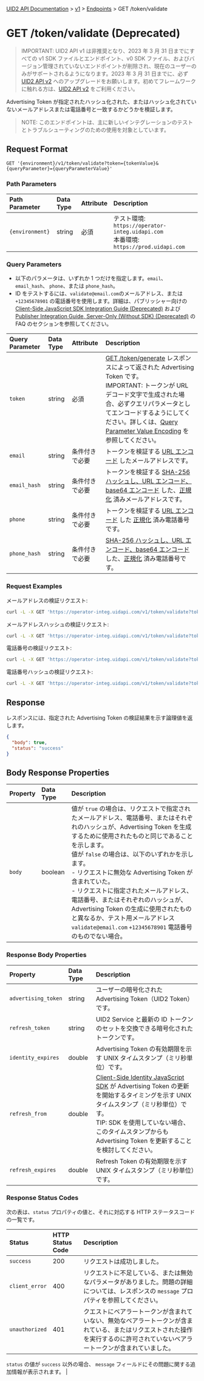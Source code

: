 [UID2 API Documentation](../../getting-started.md) > [v1](../README.md) > [Endpoints](./README.md) > GET /token/validate

# GET /token/validate (Deprecated)

> IMPORTANT: UID2 API v1 は非推奨となり、2023 年 3 月 31 日までにすべての v1 SDK ファイルとエンドポイント、v0 SDK ファイル、およびバージョン管理されていないエンドポイントが削除され、現在のユーザーのみがサポートされるようになります。2023 年 3 月 31 日までに、必ず [UID2 API v2](../../v2/upgrades/upgrade-guide.md) へのアップグレードをお願いします。初めてフレームワークに触れる方は、[UID2 API v2](../../v2/summary-doc-v2.md) をご利用ください。

Advertising Token が指定されたハッシュ化された、またはハッシュ化されていないメールアドレスまたは電話番号と一致するかどうかを検証します。

> NOTE: このエンドポイントは、主に新しいインテグレーションのテストとトラブルシューティングのための使用を対象としています。

## Request Format

`GET '{environment}/v1/token/validate?token={tokenValue}&{queryParameter}={queryParameterValue}'`

### Path Parameters

| Path Parameter  | Data Type | Attribute | Description                                                                             |
| :-------------- | :-------- | :-------- | :-------------------------------------------------------------------------------------- |
| `{environment}` | string    | 必須      | テスト環境: `https://operator-integ.uidapi.com`<br/>本番環境: `https://prod.uidapi.com` |

### Query Parameters

- 以下のパラメータは、いずれか 1 つだけを指定します。`email`、 `email_hash`、 `phone`、または `phone_hash`。
- ID をテストするには、`validate@email.com`のメールアドレス、または `+12345678901` の電話番号を使用します。詳細は、パブリッシャー向けの [Client-Side JavaScript SDK Integration Guide (Deprecated)](../guides/publisher-client-side.md) および [Publisher Integration Guide, Server-Only (Without SDK) (Deprecated)](../guides/custom-publisher-integration.md) の FAQ のセクションを参照してください。

| Query Parameter | Data Type | Attribute      | Description                                                                                                                                                                                                                                                                                                                             |
| :-------------- | :-------- | :------------- | :-------------------------------------------------------------------------------------------------------------------------------------------------------------------------------------------------------------------------------------------------------------------------------------------------------------------------------------- |
| `token`         | string    | 必須           | [GET /token/generate](./get-token-generate.md) レスポンスによって返された Advertising Token です。<br/>IMPORTANT: トークンが URL デコード文字で生成された場合、必ずクエリパラメータとしてエンコードするようにしてください。詳しくは、[Query Parameter Value Encoding](../README.md#query-parameter-value-encoding) を参照してください。 |
| `email`         | string    | 条件付きで必要 | トークンを検証する [URL エンコード](../README.md#query-parameter-value-encoding) したメールアドレスです。                                                                                                                                                                                                                               |
| `email_hash`    | string    | 条件付きで必要 | トークンを検証する [SHA-256 ハッシュし、URL エンコード、base64 エンコード](../../getting-started.md#email-address-hash-encoding) した、[正規化](../../getting-started.md#email-address-normalization) 済みメールアドレスです。                                                                                                          |
| `phone`         | string    | 条件付きで必要 | トークンを検証する [URL エンコード](../README.md#query-parameter-value-encoding) した [正規化](../../getting-started.md#phone-number-normalization) 済み電話番号です。                                                                                                                                                                  |
| `phone_hash`    | string    | 条件付きで必要 | [SHA-256 ハッシュし、URL エンコード、base64 エンコード](../../getting-started.md#phone-number-hash-encoding) した、[正規化](../../getting-started.md#phone-number-normalization) 済み電話番号です。                                                                                                                                     |

### Request Examples

メールアドレスの検証リクエスト:

```sh
curl -L -X GET 'https://operator-integ.uidapi.com/v1/token/validate?token=AdvertisingTokenmZ4dZgeuXXl6DhoXqbRXQbHlHhA96leN94U1uavZVspwKXlfWETZ3b%2FbesPFFvJxNLLySg4QEYHUAiyUrNncgnm7ppu0mi6wU2CW6hssiuEkKfstbo9XWgRUbWNTM%2BewMzXXM8G9j8Q%3D&email=validate@email.com' -H 'Authorization: Bearer YourTokenBV3tua4BXNw+HVUFpxLlGy8nWN6mtgMlIk='
```

メールアドレスハッシュの検証リクエスト:

```sh
curl -L -X GET 'https://operator-integ.uidapi.com/v1/token/validate?token=AdvertisingTokenmZ4dZgeuXXl6DhoXqbRXQbHlHhA96leN94U1uavZVspwKXlfWETZ3b%2FbesPFFvJxNLLySg4QEYHUAiyUrNncgnm7ppu0mi6wU2CW6hssiuEkKfstbo9XWgRUbWNTM%2BewMzXXM8G9j8Q%3D&email_hash=eVvLS%2FVg%2BYZ6%2Bz3i0NOpSXYyQAfEXqCZ7BTpAjFUBUc%3D' -H 'Authorization: Bearer YourTokenBV3tua4BXNw+HVUFpxLlGy8nWN6mtgMlIk='
```

電話番号の検証リクエスト:

```sh
curl -L -X GET 'https://operator-integ.uidapi.com/v1/token/validate?token=AdvertisingTokenmZ4dZgeuXXl6DhoXqbRXQbHlHhA96leN94U1uavZVspwKXlfWETZ3b%2FbesPFFvJxNLLySg4QEYHUAiyUrNncgnm7ppu0mi6wU2CW6hssiuEkKfstbo9XWgRUbWNTM%2BewMzXXM8G9j8Q%3D&phone=%2B12345678901' -H 'Authorization: Bearer YourTokenBV3tua4BXNw+HVUFpxLlGy8nWN6mtgMlIk='
```

電話番号ハッシュの検証リクエスト:

```sh
curl -L -X GET 'https://operator-integ.uidapi.com/v1/token/validate?token=AdvertisingTokenmZ4dZgeuXXl6DhoXqbRXQbHlHhA96leN94U1uavZVspwKXlfWETZ3b%2FbesPFFvJxNLLySg4QEYHUAiyUrNncgnm7ppu0mi6wU2CW6hssiuEkKfstbo9XWgRUbWNTM%2BewMzXXM8G9j8Q%3D&phone_hash=wdN1alhrbw1Bmz49GzKGdPvGxLhCNn7n3teAOQ%2FFSK4%3D' -H 'Authorization: Bearer YourTokenBV3tua4BXNw+HVUFpxLlGy8nWN6mtgMlIk='
```

## Response

レスポンスには、指定された Advertising Token の検証結果を示す論理値を返します。

```json
{
  "body": true,
  "status": "success"
}
```

## Body Response Properties

| Property | Data Type | Description                                                                                                                                                                                                                                                                                                                                                                                                                                                                                                                  |
| :------- | :-------- | :--------------------------------------------------------------------------------------------------------------------------------------------------------------------------------------------------------------------------------------------------------------------------------------------------------------------------------------------------------------------------------------------------------------------------------------------------------------------------------------------------------------------------- |
| `body`   | boolean   | 値が `true` の場合は、リクエストで指定されたメールアドレス、電話番号、またはそれぞれのハッシュが、Advertising Token を生成するために使用されたものと同じであることを示します。<br/>値が `false` の場合は、以下のいずれかを示します。<br/>- リクエストに無効な Advertising Token が含まれていた。<br/>- リクエストに指定されたメールアドレス、電話番号、またはそれぞれのハッシュが、Advertising Token の生成に使用されたものと異なるか、テスト用メールアドレス `validate@email.com` `+12345678901` 電話番号のものでない場合。 |

### Response Body Properties

| Property            | Data Type | Description                                                                                                                                                                                                                                                                              |
| :------------------ | :-------- | :--------------------------------------------------------------------------------------------------------------------------------------------------------------------------------------------------------------------------------------------------------------------------------------- |
| `advertising_token` | string    | ユーザーの暗号化された Advertising Token（UID2 Token）です。                                                                                                                                                                                                                             |
| `refresh_token`     | string    | UID2 Service と最新の ID トークンのセットを交換できる暗号化されたトークンです。                                                                                                                                                                                                          |
| `identity_expires`  | double    | Advertising Token の有効期限を示す UNIX タイムスタンプ（ミリ秒単位）です。                                                                                                                                                                                                               |
| `refresh_from`      | double    | [Client-Side Identity JavaScript SDK](../sdks/client-side-identity-v1.md) が Advertising Token の更新を開始するタイミングを示す UNIX タイムスタンプ（ミリ秒単位）です。<br/>TIP: SDK を使用していない場合、このタイムスタンプからも Advertising Token を更新することを検討してください。 |
| `refresh_expires`   | double    | Refresh Token の有効期限を示す UNIX タイムスタンプ（ミリ秒単位）です。                                                                                                                                                                                                                   |

### Response Status Codes

次の表は、`status` プロパティの値と、それに対応する HTTP ステータスコードの一覧です。

| Status         | HTTP Status Code | Description                                                                                                                                                                    |
| :------------- | :--------------- | :----------------------------------------------------------------------------------------------------------------------------------------------------------------------------- |
| `success`      | 200              | リクエストは成功しました。                                                                                                                                                     |
| `client_error` | 400              | リクエストに不足している、または無効なパラメータがありました。問題の詳細については、レスポンスの `message` プロパティを参照してください。                                      |
| `unauthorized` | 401              | クエストにベアラートークンが含まれていない、無効なベアラートークンが含まれている、またはリクエストされた操作を実行するのに許可されていないベアラートークンが含まれていました。 |

`status` の値が `success` 以外の場合、 `message` フィールドにその問題に関する追加情報が表示されます。
|
